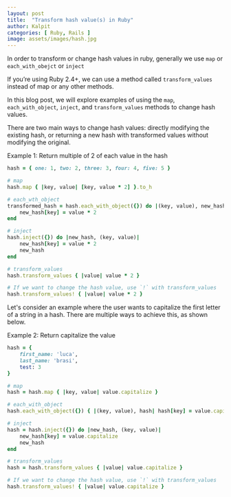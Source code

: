 ```yaml
---
layout: post
title:  "Transform hash value(s) in Ruby"
author: Kalpit
categories: [ Ruby, Rails ]
image: assets/images/hash.jpg
---
```

In order to transform or change hash values in ruby, generally we use `map` or `each_with_obejct` or `inject`

If you’re using Ruby 2.4+, we can use a method called `transform_values` instead of map or any other methods.

In this blog post, we will explore examples of using the `map`, `each_with_object`, `inject`, and `transform_values` methods to change hash values.

There are two main ways to change hash values: directly modifying the existing hash, or returning a new hash with transformed values without modifying the original.

Example 1: Return multiple of 2 of each value in the hash

```ruby
hash = { one: 1, two: 2, three: 3, four: 4, five: 5 }

# map
hash.map { |key, value| [key, value * 2] }.to_h

# each_wth_object
transformed_hash = hash.each_with_object({}) do |(key, value), new_hash|
	new_hash[key] = value * 2
end

# inject
hash.inject({}) do |new_hash, (key, value)|
	new_hash[key] = value * 2
	new_hash
end

# transform_values
hash.transform_values { |value| value * 2 }

# If we want to change the hash value, use `!` with transform_values
hash.transform_values! { |value| value * 2 }
```

Let's consider an example where the user wants to capitalize the first letter of a string in a hash. There are multiple ways to achieve this, as shown below.

Example 2: Return capitalize the value

```ruby
hash = {
	first_name: 'luca',
	last_name: 'brasi',
	test: 3
}

# map
hash = hash.map { |key, value| value.capitalize }

# each_with_object
hash.each_with_object({}) { |(key, value), hash| hash[key] = value.capitalize }

# inject
hash = hash.inject({}) do |new_hash, (key, value)|
	new_hash[key] = value.capitalize
	new_hash
end

# transform_values
hash = hash.transform_values { |value| value.capitalize }

# If we want to change the hash value, use `!` with transform_values
hash.transform_values! { |value| value.capitalize }

```
